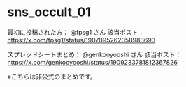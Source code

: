 # sns_occult_01

最初に投稿された方： @fpsg1 さん
該当ポスト： https://x.com/fpsg1/status/1907095262058983693

スプレッドシートまとめ： @genkooyooshi さん
該当ポスト： https://x.com/genkooyooshi/status/1909233781812367826

※こちらは非公式のまとめです。
